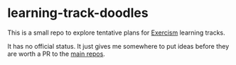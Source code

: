 # learning-track-doodles

This is a small repo to explore tentative plans for [Exercism](https://exercism.org/) learning tracks.

It has no official status. It just gives me somewhere to put ideas before they are worth a PR to the [main repos](https://github.com/exercism).
